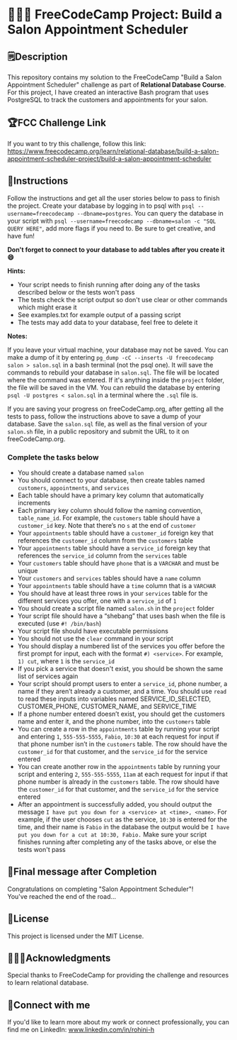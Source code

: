 # 👩🏻‍💻 FreeCodeCamp Project: Build a Salon Appointment Scheduler

## 🗒️Description
This repository contains my solution to the FreeCodeCamp "Build a Salon Appointment Scheduler" challenge as part of **Relational Database Course**. For this project, I have created an interactive Bash program that uses PostgreSQL to track the customers and appointments for your salon.

## 🏆FCC Challenge Link
If you want to try this challenge, follow this link:   
https://www.freecodecamp.org/learn/relational-database/build-a-salon-appointment-scheduler-project/build-a-salon-appointment-scheduler

## 📜Instructions
Follow the instructions and get all the user stories below to pass to finish the project. Create your database by logging in to psql with `psql --username=freecodecamp --dbname=postgres`. You can query the database in your script with `psql --username=freecodecamp --dbname=salon -c "SQL QUERY HERE"`, add more flags if you need to. Be sure to get creative, and have fun!

**Don't forget to connect to your database to add tables after you create it 😄**   

**Hints:**   
- Your script needs to finish running after doing any of the tasks described below or the tests won't pass
- The tests check the script output so don't use clear or other commands which might erase it
- See examples.txt for example output of a passing script
- The tests may add data to your database, feel free to delete it

**Notes:**   

If you leave your virtual machine, your database may not be saved. You can make a dump of it by entering `pg_dump -cC --inserts -U freecodecamp salon > salon.sql` in a bash terminal (not the psql one). It will save the commands to rebuild your database in `salon.sql`. The file will be located where the command was entered. If it's anything inside the `project` folder, the file will be saved in the VM. You can rebuild the database by entering `psql -U postgres < salon.sql` in a terminal where the `.sql` file is.

If you are saving your progress on freeCodeCamp.org, after getting all the tests to pass, follow the instructions above to save a dump of your database. Save the `salon.sql` file, as well as the final version of your `salon.sh` file, in a public repository and submit the URL to it on freeCodeCamp.org.

### Complete the tasks below

- You should create a database named `salon`
- You should connect to your database, then create tables named `customers`, `appointments`, and `services`
- Each table should have a primary key column that automatically increments
- Each primary key column should follow the naming convention, `table_name_id`. For example, the `customers` table should have a `customer_id` key. Note that there’s no `s` at the end of `customer`
- Your `appointments` table should have a `customer_id` foreign key that references the `customer_id` column from the `customers` table
- Your `appointments` table should have a `service_id` foreign key that references the `service_id` column from the `services` table
- Your `customers` table should have `phone` that is a `VARCHAR` and must be unique
- Your `customers` and `services` tables should have a `name` column
- Your `appointments` table should have a `time` column that is a `VARCHAR`
- You should have at least three rows in your `services` table for the different services you offer, one with a `service_id` of `1`
- You should create a script file named `salon.sh` in the `project` folder
- Your script file should have a “shebang” that uses bash when the file is executed (use `#! /bin/bash`)
- Your script file should have executable permissions
- You should not use the `clear` command in your script
- You should display a numbered list of the services you offer before the first prompt for input, each with the format `#) <service>`. For example, `1) cut`, where `1` is the `service_id`
- If you pick a service that doesn't exist, you should be shown the same list of services again
- Your script should prompt users to enter a `service_id`, phone number, a name if they aren’t already a customer, and a time. You should use `read` to read these inputs into variables named SERVICE_ID_SELECTED, CUSTOMER_PHONE, CUSTOMER_NAME, and SERVICE_TIME
- If a phone number entered doesn’t exist, you should get the customers name and enter it, and the phone number, into the `customers` table
- You can create a row in the `appointments` table by running your script and entering `1`, `555-555-5555`, `Fabio`, `10:30` at each request for input if that phone number isn’t in the `customers` table. The row should have the `customer_id` for that customer, and the `service_id` for the service entered
- You can create another row in the `appointments` table by running your script and entering `2`, `555-555-5555`, `11am` at each request for input if that phone number is already in the `customers` table. The row should have the `customer_id` for that customer, and the `service_id` for the service entered
- After an appointment is successfully added, you should output the message `I have put you down for a <service> at <time>, <name>`. For example, if the user chooses `cut` as the service, `10:30` is entered for the time, and their name is `Fabio` in the database the output would be `I have put you down for a cut at 10:30, Fabio.` Make sure your script finishes running after completing any of the tasks above, or else the tests won't pass

## 🎇Final message after Completion
Congratulations on completing "Salon Appointment Scheduler"!  
You've reached the end of the road...

## 🔏License
This project is licensed under the MIT License.

## 🙇🏻‍♀️Acknowledgments
Special thanks to FreeCodeCamp for providing the challenge and resources to learn relational database.

## 🚀Connect with me
If you'd like to learn more about my work or connect professionally, you can find me on LinkedIn: www.linkedin.com/in/rohini-h

